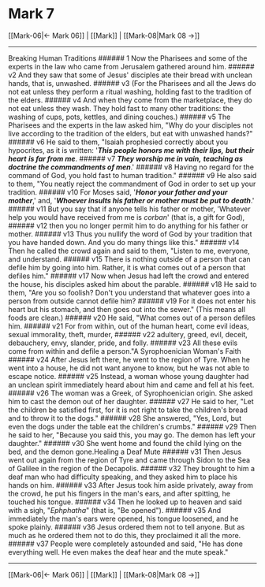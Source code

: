 # Mark 7

[[Mark-06|← Mark 06]] | [[Mark]] | [[Mark-08|Mark 08 →]]
***

Breaking Human Traditions ###### 1 Now the Pharisees and some of the experts in the law who came from Jerusalem gathered around him. ###### v2 And they saw that some of Jesus' disciples ate their bread with unclean hands, that is, unwashed. ###### v3 (For the Pharisees and all the Jews do not eat unless they perform a ritual washing, holding fast to the tradition of the elders. ###### v4 And when they come from the marketplace, they do not eat unless they wash. They hold fast to many other traditions: the washing of cups, pots, kettles, and dining couches.) ###### v5 The Pharisees and the experts in the law asked him, "Why do your disciples not live according to the tradition of the elders, but eat with unwashed hands?" ###### v6 He said to them, "Isaiah prophesied correctly about you hypocrites, as it is written: '**_This people honors me with their lips,_** **_but their heart_** **_is far from me_**. ###### v7 **_They worship me in vain,_** **_teaching as doctrine the commandments of men_**.' ###### v8 Having no regard for the command of God, you hold fast to human tradition." ###### v9 He also said to them, "You neatly reject the commandment of God in order to set up your tradition. ###### v10 For Moses said, '**_Honor your father and your mother_**,' and, '**_Whoever insults his father or mother must be put to death_**.' ###### v11 But you say that if anyone tells his father or mother, 'Whatever help you would have received from me is _corban_' (that is, a gift for God), ###### v12 then you no longer permit him to do anything for his father or mother. ###### v13 Thus you nullify the word of God by your tradition that you have handed down. And you do many things like this." ###### v14 Then he called the crowd again and said to them, "Listen to me, everyone, and understand. ###### v15 There is nothing outside of a person that can defile him by going into him. Rather, it is what comes out of a person that defiles him." ###### v17 Now when Jesus had left the crowd and entered the house, his disciples asked him about the parable. ###### v18 He said to them, "Are you so foolish? Don't you understand that whatever goes into a person from outside cannot defile him? ###### v19 For it does not enter his heart but his stomach, and then goes out into the sewer." (This means all foods are clean.) ###### v20 He said, "What comes out of a person defiles him. ###### v21 For from within, out of the human heart, come evil ideas, sexual immorality, theft, murder, ###### v22 adultery, greed, evil, deceit, debauchery, envy, slander, pride, and folly. ###### v23 All these evils come from within and defile a person."A Syrophoenician Woman's Faith ###### v24 After Jesus left there, he went to the region of Tyre. When he went into a house, he did not want anyone to know, but he was not able to escape notice. ###### v25 Instead, a woman whose young daughter had an unclean spirit immediately heard about him and came and fell at his feet. ###### v26 The woman was a Greek, of Syrophoenician origin. She asked him to cast the demon out of her daughter. ###### v27 He said to her, "Let the children be satisfied first, for it is not right to take the children's bread and to throw it to the dogs." ###### v28 She answered, "Yes, Lord, but even the dogs under the table eat the children's crumbs." ###### v29 Then he said to her, "Because you said this, you may go. The demon has left your daughter." ###### v30 She went home and found the child lying on the bed, and the demon gone.Healing a Deaf Mute ###### v31 Then Jesus went out again from the region of Tyre and came through Sidon to the Sea of Galilee in the region of the Decapolis. ###### v32 They brought to him a deaf man who had difficulty speaking, and they asked him to place his hands on him. ###### v33 After Jesus took him aside privately, away from the crowd, he put his fingers in the man's ears, and after spitting, he touched his tongue. ###### v34 Then he looked up to heaven and said with a sigh, "_Ephphatha_" (that is, "Be opened"). ###### v35 And immediately the man's ears were opened, his tongue loosened, and he spoke plainly. ###### v36 Jesus ordered them not to tell anyone. But as much as he ordered them not to do this, they proclaimed it all the more. ###### v37 People were completely astounded and said, "He has done everything well. He even makes the deaf hear and the mute speak."

***
[[Mark-06|← Mark 06]] | [[Mark]] | [[Mark-08|Mark 08 →]]
